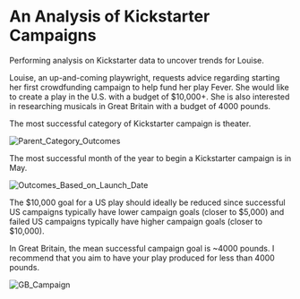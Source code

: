 # An Analysis of Kickstarter Campaigns
Performing analysis on Kickstarter data to uncover trends for Louise.
  
Louise, an up-and-coming playwright, requests advice regarding starting her first crowdfunding campaign to help fund her play Fever. She would like to create a play in the U.S. with a budget of $10,000+. She is also interested in researching musicals in Great Britain with a budget of 4000 pounds.
    
 The most successful category of Kickstarter campaign is theater.
 
 ![Parent_Category_Outcomes](https://user-images.githubusercontent.com/91852495/138560414-372b8444-3190-435c-9446-7f1bfcd56d8d.png)
 
 The most successful month of the year to begin a Kickstarter campaign is in May. 
 
 ![Outcomes_Based_on_Launch_Date](https://user-images.githubusercontent.com/91852495/138560426-8c37d366-d588-47ea-b125-1f257de88cbb.jpg)
 
 The $10,000 goal for a US play should ideally be reduced since successful US campaigns typically have lower campaign goals (closer to $5,000) and failed US campaigns typically have higher campaign goals (closer to $10,000).
 
 
In Great Britain, the mean successful campaign goal is ~4000 pounds. I recommend that you aim to have your play produced for less than 4000 pounds.
 
 ![GB_Campaign](https://user-images.githubusercontent.com/91852495/138560444-2565fb4d-aae8-46c3-a1bb-7627ea76ccd8.jpg)
